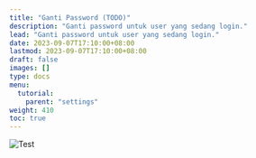 ```yaml
---
title: "Ganti Password (TODO)"
description: "Ganti password untuk user yang sedang login."
lead: "Ganti password untuk user yang sedang login."
date: 2023-09-07T17:10:00+08:00
lastmod: 2023-09-07T17:10:00+08:00
draft: false
images: []
type: docs
menu:
  tutorial:
    parent: "settings"
weight: 410
toc: true
---
```


![Test](/images/desktop-view/01-daftar-transaksi_1.jpg "test jar")
